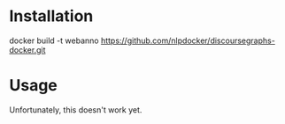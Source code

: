 Installation
============

docker build -t webanno https://github.com/nlpdocker/discoursegraphs-docker.git

Usage
=====

Unfortunately, this doesn't work yet.

